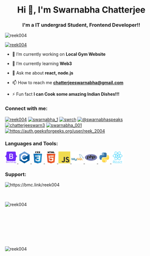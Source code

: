 <h1 align="center">Hi 👋, I'm Swarnabha Chatterjee</h1>
<h3 align="center">I'm a IT undergrad Student, Frontend Developer!!</h3>

<p align="left"> <img src="https://komarev.com/ghpvc/?username=reek004&label=Profile%20views&color=0e75b6&style=flat" alt="reek004" /> </p>

<p align="left"> <a href="https://github.com/ryo-ma/github-profile-trophy"><img src="https://github-profile-trophy.vercel.app/?username=reek004" alt="reek004" /></a> </p>

- 🔭 I’m currently working on **Local Gym Website**

- 🌱 I’m currently learning **Web3**

- 💬 Ask me about **react, node.js**

- 📫 How to reach me **chatterjeeswarnabha@gmail.com**

- ⚡ Fun fact **I can Cook some amazing Indian Dishes!!!**

<h3 align="left">Connect with me:</h3>
<p align="left">
<a href="https://dev.to/reek004" target="blank"><img align="center" src="https://raw.githubusercontent.com/rahuldkjain/github-profile-readme-generator/master/src/images/icons/Social/devto.svg" alt="reek004" height="30" width="40" /></a>
<a href="https://twitter.com/swarnabha_1" target="blank"><img align="center" src="https://raw.githubusercontent.com/rahuldkjain/github-profile-readme-generator/master/src/images/icons/Social/twitter.svg" alt="swarnabha_1" height="30" width="40" /></a>
<a href="https://linkedin.com/in/swrch" target="blank"><img align="center" src="https://raw.githubusercontent.com/rahuldkjain/github-profile-readme-generator/master/src/images/icons/Social/linked-in-alt.svg" alt="swrch" height="30" width="40" /></a>
<a href="https://hashnode.com/@swarnabhaspeaks" target="blank"><img align="center" src="https://raw.githubusercontent.com/rahuldkjain/github-profile-readme-generator/master/src/images/icons/Social/hashnode.svg" alt="@swarnabhaspeaks" height="30" width="40" /></a>
<a href="https://www.hackerrank.com/chatterjeeswarn3" target="blank"><img align="center" src="https://raw.githubusercontent.com/rahuldkjain/github-profile-readme-generator/master/src/images/icons/Social/hackerrank.svg" alt="chatterjeeswarn3" height="30" width="40" /></a>
<a href="https://www.leetcode.com/swarnabha_001" target="blank"><img align="center" src="https://raw.githubusercontent.com/rahuldkjain/github-profile-readme-generator/master/src/images/icons/Social/leet-code.svg" alt="swarnabha_001" height="30" width="40" /></a>
<a href="https://auth.geeksforgeeks.org/user/https://auth.geeksforgeeks.org/user/reek_2004" target="blank"><img align="center" src="https://raw.githubusercontent.com/rahuldkjain/github-profile-readme-generator/master/src/images/icons/Social/geeks-for-geeks.svg" alt="https://auth.geeksforgeeks.org/user/reek_2004" height="30" width="40" /></a>
</p>

<h3 align="left">Languages and Tools:</h3>
<p align="left"> <a href="https://getbootstrap.com" target="_blank" rel="noreferrer"> <img src="https://raw.githubusercontent.com/devicons/devicon/master/icons/bootstrap/bootstrap-plain-wordmark.svg" alt="bootstrap" width="40" height="40"/> </a> <a href="https://www.cprogramming.com/" target="_blank" rel="noreferrer"> <img src="https://raw.githubusercontent.com/devicons/devicon/master/icons/c/c-original.svg" alt="c" width="40" height="40"/> </a> <a href="https://www.w3schools.com/css/" target="_blank" rel="noreferrer"> <img src="https://raw.githubusercontent.com/devicons/devicon/master/icons/css3/css3-original-wordmark.svg" alt="css3" width="40" height="40"/> </a> <a href="https://www.w3.org/html/" target="_blank" rel="noreferrer"> <img src="https://raw.githubusercontent.com/devicons/devicon/master/icons/html5/html5-original-wordmark.svg" alt="html5" width="40" height="40"/> </a> <a href="https://developer.mozilla.org/en-US/docs/Web/JavaScript" target="_blank" rel="noreferrer"> <img src="https://raw.githubusercontent.com/devicons/devicon/master/icons/javascript/javascript-original.svg" alt="javascript" width="40" height="40"/> </a> <a href="https://www.mysql.com/" target="_blank" rel="noreferrer"> <img src="https://raw.githubusercontent.com/devicons/devicon/master/icons/mysql/mysql-original-wordmark.svg" alt="mysql" width="40" height="40"/> </a> <a href="https://www.php.net" target="_blank" rel="noreferrer"> <img src="https://raw.githubusercontent.com/devicons/devicon/master/icons/php/php-original.svg" alt="php" width="40" height="40"/> </a> <a href="https://www.python.org" target="_blank" rel="noreferrer"> <img src="https://raw.githubusercontent.com/devicons/devicon/master/icons/python/python-original.svg" alt="python" width="40" height="40"/> </a> <a href="https://reactjs.org/" target="_blank" rel="noreferrer"> <img src="https://raw.githubusercontent.com/devicons/devicon/master/icons/react/react-original-wordmark.svg" alt="react" width="40" height="40"/> </a> </p>

<h3 align="left">Support:</h3>
<p><a href="https://www.buymeacoffee.com/reek004"> <img align="left" src="https://cdn.buymeacoffee.com/buttons/v2/default-yellow.png" height="50" width="210" alt="https://bmc.link/reek004" /></a></p> <br> <br> <br>
<p><img align="left" src="https://github-readme-stats.vercel.app/api/top-langs?username=reek004&show_icons=true&locale=en&layout=compact" alt="reek004" /></p> <br> <br> <br> <br> <br> <br> <be> 

<br><p>&nbsp;<img align="left" src="https://github-readme-stats.vercel.app/api?username=reek004&show_icons=true&locale=en" alt="reek004" /></p>
